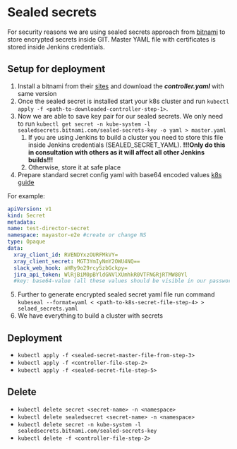 # Sealed secrets

For security reasons we are using sealed secrets approach from [bitnami](https://github.com/bitnami-labs/sealed-secrets) to store encrypted secrets inside GIT. Master YAML file with certificates is stored inside Jenkins credentials.

## Setup for deployment

1. Install a bitnami from their [sites](https://github.com/bitnami-labs/sealed-secrets/releases) and download the ***controller.yaml*** with same version
2. Once the sealed secret is installed start your k8s cluster and run `kubectl apply -f <path-to-downloaded-controller-step-1>`.
3. Now we are able to save key pair for our sealed secrets. We only need to run `kubectl get secret -n kube-system -l sealedsecrets.bitnami.com/sealed-secrets-key -o yaml > master.yaml`
    1. If you are using Jenkins to build a cluster you need to store this file inside Jenkins credentials (SEALED_SECRET_YAML). **!!!Only do this in consultation with others as it will affect all other Jenkins builds!!!**
    2. Otherwise, store it at safe place
4. Prepare standard secret config yaml with base64 encoded values [k8s guide](https://kubernetes.io/docs/concepts/configuration/secret/)

For example:
   ```yaml
   apiVersion: v1
   kind: Secret
   metadata:
   name: test-director-secret
   namespace: mayastor-e2e #create or change NS
   type: Opaque
   data:
     xray_client_id: RVENDYxzOURFMkVY=
     xray_client_secret: MGT3YmIyNmY2OWU4NQ==
     slack_web_hook: aHRy9o29rcy5zbGckpy=
     jira_api_token: WlRjBiM0pBYldGNVlXUmhkR0VTFNGRjRTMW80Yl
     #key: base64-value (all these values should be visible in our password manager or ask your colleagues)
   ```
5. Further to generate encrypted sealed secret yaml file run command `kubeseal --format=yaml < <path-to-k8s-secret-file-step-4> > selaed_secrets.yaml`
6. We have everything to build a cluster with secrets

## Deployment
- `kubectl apply -f <sealed-secret-master-file-from-step-3>`
- `kubectl apply -f <controller-file-step-2>`
- `kubectl apply -f <sealed-secret-file-step-5>`

## Delete

- `kubectl delete secret <secret-name> -n <namespace>`
- `kubectl delete sealedsecret <secret-name> -n <namespace>`
- `kubectl delete secret -n kube-system -l sealedsecrets.bitnami.com/sealed-secrets-key`
- `kubectl delete -f <controller-file-step-2>`
